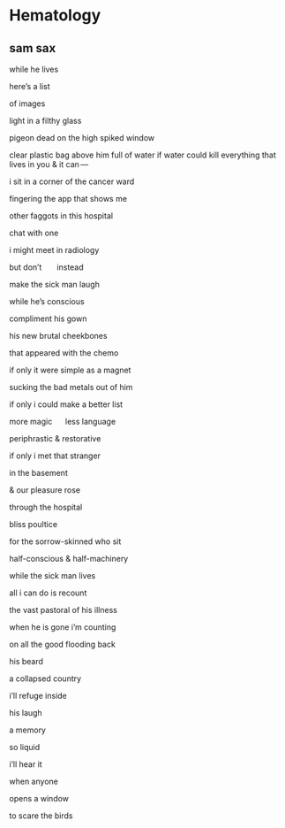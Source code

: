 # Hematology
## sam sax
while he lives

here’s a list

of images

light in a filthy glass

pigeon dead on the high spiked window

clear plastic bag above him full of water if water could kill everything that
lives in you & it can —

i sit in a corner of the cancer ward

fingering the app that shows me

other faggots in this hospital

chat with one

i might meet in radiology

but don’t       instead

make the sick man laugh

while he’s conscious

compliment his gown

his new brutal cheekbones

that appeared with the chemo

if only it were simple as a magnet

sucking the bad metals out of him

if only i could make a better list

more magic      less language

periphrastic & restorative

if only i met that stranger

in the basement

& our pleasure rose

through the hospital

bliss poultice

for the sorrow-skinned who sit

half-conscious & half-machinery

while the sick man lives

all i can do is recount

the vast pastoral of his illness

when he is gone i’m counting

on all the good flooding back

his beard

a collapsed country

i’ll refuge inside

his laugh

a memory

so liquid

i’ll hear it

when anyone

opens a window

to scare the birds